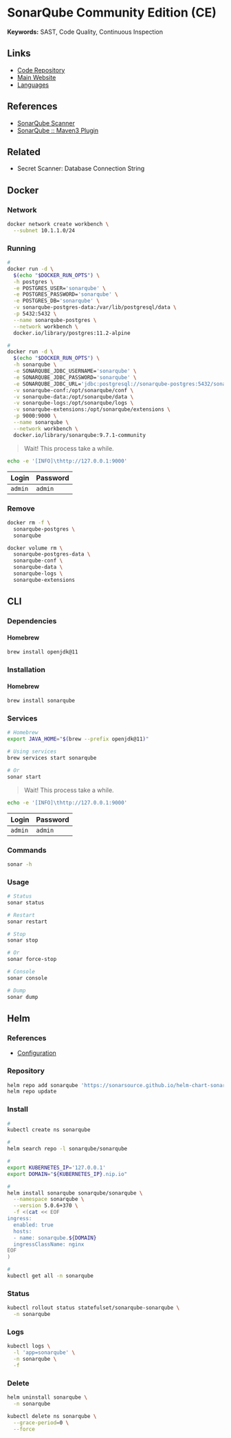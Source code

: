 # SonarQube Community Edition (CE)

<!--
https://plugins.miniorange.com/saml-single-sign-on-sso-sonarqube-using-simplesaml
https://github.com/BlockByBlock/jenkins-docker-with-goss/blob/master/doc/sonarqube.md
-->

<!--
.scannerwork
-->

**Keywords:** SAST, Code Quality, Continuous Inspection

## Links

- [Code Repository](https://github.com/SonarSource/sonarqube)
- [Main Website](https://sonarqube.org)
- [Languages](https://docs.sonarqube.org/latest/analysis/languages/overview/)

## References

- [SonarQube Scanner](/sonarsource/sonarqube-scanner.md)
- [SonarQube :: Maven3 Plugin](https://mvnrepository.com/artifact/org.codehaus.sonar/sonar-maven3-plugin)

## Related

- Secret Scanner: Database Connection String

## Docker

### Network

```sh
docker network create workbench \
  --subnet 10.1.1.0/24
```

### Running

```sh
#
docker run -d \
  $(echo "$DOCKER_RUN_OPTS") \
  -h postgres \
  -e POSTGRES_USER='sonarqube' \
  -e POSTGRES_PASSWORD='sonarqube' \
  -e POSTGRES_DB='sonarqube' \
  -v sonarqube-postgres-data:/var/lib/postgresql/data \
  -p 5432:5432 \
  --name sonarqube-postgres \
  --network workbench \
  docker.io/library/postgres:11.2-alpine

#
docker run -d \
  $(echo "$DOCKER_RUN_OPTS") \
  -h sonarqube \
  -e SONARQUBE_JDBC_USERNAME='sonarqube' \
  -e SONARQUBE_JDBC_PASSWORD='sonarqube' \
  -e SONARQUBE_JDBC_URL='jdbc:postgresql://sonarqube-postgres:5432/sonarqube' \
  -v sonarqube-conf:/opt/sonarqube/conf \
  -v sonarqube-data:/opt/sonarqube/data \
  -v sonarqube-logs:/opt/sonarqube/logs \
  -v sonarqube-extensions:/opt/sonarqube/extensions \
  -p 9000:9000 \
  --name sonarqube \
  --network workbench \
  docker.io/library/sonarqube:9.7.1-community
```

> Wait! This process take a while.

```sh
echo -e '[INFO]\thttp://127.0.0.1:9000'
```

| Login   | Password |
| ------- | -------- |
| `admin` | `admin`  |

### Remove

```sh
docker rm -f \
  sonarqube-postgres \
  sonarqube

docker volume rm \
  sonarqube-postgres-data \
  sonarqube-conf \
  sonarqube-data \
  sonarqube-logs \
  sonarqube-extensions
```

## CLI

### Dependencies

#### Homebrew

```sh
brew install openjdk@11
```

### Installation

#### Homebrew

```sh
brew install sonarqube
```

<!-- #### Unix-like

```sh
wget \
  -O /tmp/sonarqube.zip \
  'https://binaries.sonarsource.com/Distribution/sonarqube/sonarqube-9.0.1.46107.zip'

( cd /tmp && unzip ./sonarqube.zip -d /opt && rm ./sonarqube.zip )

ln -s /opt/sonarqube-9.0.1.46107 /opt/sonarqube

export PATH="/opt/sonarqube/bin:$PATH"
``` -->

### Services

```sh
# Homebrew
export JAVA_HOME="$(brew --prefix openjdk@11)"

# Using services
brew services start sonarqube

# Or
sonar start
```

> Wait! This process take a while.

```sh
echo -e '[INFO]\thttp://127.0.0.1:9000'
```

| Login   | Password |
| ------- | -------- |
| `admin` | `admin`  |

### Commands

```sh
sonar -h
```

### Usage

```sh
# Status
sonar status

# Restart
sonar restart

# Stop
sonar stop

# Or
sonar force-stop

# Console
sonar console

# Dump
sonar dump
```

## Helm

### References

- [Configuration](https://github.com/SonarSource/helm-chart-sonarqube/tree/master/charts/sonarqube#configuration)

### Repository

```sh
helm repo add sonarqube 'https://sonarsource.github.io/helm-chart-sonarqube'
helm repo update
```

### Install

```sh
#
kubectl create ns sonarqube

#
helm search repo -l sonarqube/sonarqube

#
export KUBERNETES_IP='127.0.0.1'
export DOMAIN="${KUBERNETES_IP}.nip.io"

#
helm install sonarqube sonarqube/sonarqube \
  --namespace sonarqube \
  --version 5.0.6+370 \
  -f <(cat << EOF
ingress:
  enabled: true
  hosts:
  - name: sonarqube.${DOMAIN}
  ingressClassName: nginx
EOF
)

#
kubectl get all -n sonarqube
```

### Status

```sh
kubectl rollout status statefulset/sonarqube-sonarqube \
  -n sonarqube
```

### Logs

```sh
kubectl logs \
  -l 'app=sonarqube' \
  -n sonarqube \
  -f
```

### Delete

```sh
helm uninstall sonarqube \
  -n sonarqube

kubectl delete ns sonarqube \
  --grace-period=0 \
  --force
```
